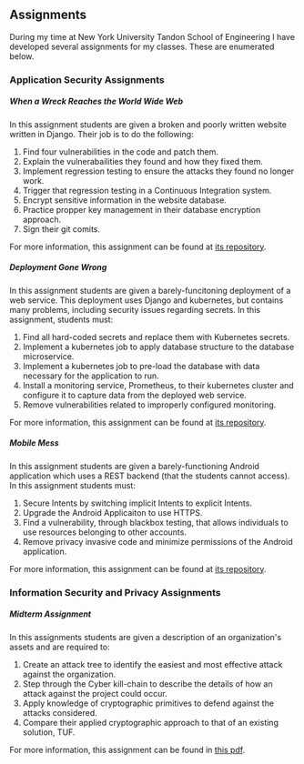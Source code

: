 ## Assignments

During my time at New York University Tandon School of Engineering I have
developed several assignments for my classes. These are enumerated below.

### Application Security Assignments

##### When a Wreck Reaches the World Wide Web

In this assignment students are given a broken and poorly written website
written in Django. Their job is to do the following:

1. Find four vulnerabilities in the code and patch them.
2. Explain the vulnerabailities they found and how they fixed them.
3. Implement regression testing to ensure the attacks they found no longer work.
4. Trigger that regression testing in a Continuous Integration system.
5. Encrypt sensitive information in the website database.
6. Practice propper key management in their database encryption approach.
7. Sign their git comits.

For more information, this assignment can be found at 
[its repository](https://github.com/kcg295/AppSecAssignment2.1).

##### Deployment Gone Wrong

In this assignment students are given a barely-funcitoning deployment of a web
service. This deployment uses Django and kubernetes, but contains many problems,
including security issues regarding secrets. In this assignment, students must:

1. Find all hard-coded secrets and replace them with Kubernetes secrets.
2. Implement a kubernetes job to apply database structure to the database
microservice.
3. Implement a kubernetes job to pre-load the database with data necessary for
the application to run.
4. Install a monitoring service, Prometheus, to their kubernetes cluster and
configure it to capture data from the deployed web service.
5. Remove vulnerabilities related to improperly configured monitoring.

For more information, this assignment can be found at
[its repository](https://github.com/kcg295/AppSecAssignment3.1).

##### Mobile Mess

In this assignment students are given a barely-functioning Android application
which uses a REST backend (that the students cannot access). In this assignment
students must:

1. Secure Intents by switching implicit Intents to explicit Intents.
2. Upgrade the Android Applicaiton to use HTTPS.
3. Find a vulnerability, through blackbox testing, that allows individuals to
use resources belonging to other accounts.
4. Remove privacy invasive code and minimize permissions of the Android
application.

For more information, this assignment can be found at
[its repository](https://github.com/kcg295/AppSecAssignment4.1).

### Information Security and Privacy Assignments

##### Midterm Assignment

In this assignments students are given a description of an organization's assets
and are required to:

1. Create an attack tree to identify the easiest and most effective attack
against the organization.
2. Step through the Cyber kill-chain to describe the details of how an attack
against the project could occur.
3. Apply knowledge of cryptographic primitives to defend against the attacks 
considered.
4. Compare their applied cryptographic approach to that of an existing solution,
TUF.

For more information, this assignment can be found in
[this pdf](/assets/assignments/Assignment1.pdf).
